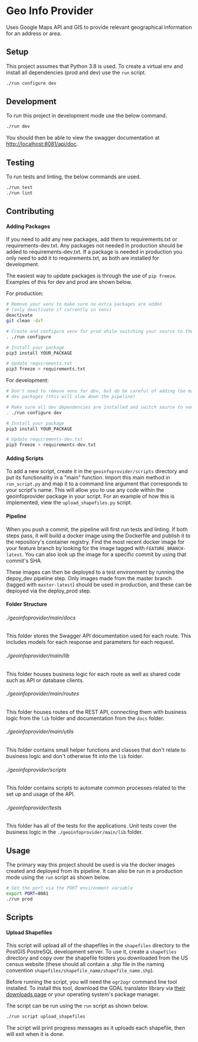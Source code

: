 # Geo Info Provider

Uses Google Maps API and GIS to provide relevant geographical information for an address or area.

## Setup

This project assumes that Python 3.8 is used. To create a virtual env and install all dependencies (prod and dev) use the `run` script.

```bash
./run configure dev
```

## Development

To run this project in development mode use the below command.

```bash
./run dev
```

You should then be able to view the swagger documentation at [http://localhost:8081/api/doc](http://localhost:8081/api/doc).

## Testing

To run tests and linting, the below commands are used.

```bash
./run test
./run lint
```

## Contributing

#### Adding Packages

If you need to add any new packages, add them to requirements.txt or requirements-dev.txt. Any packages not needed in production should be added to requirements-dev.txt. If a package is needed in production you only need to add it to requirements.txt, as both are installed for development.

The easiest way to update packages is through the use of `pip freeze`. Examples of this for dev and prod are shown below.

For production:
```bash
# Remove your venv to make sure no extra packages are added
# (only deactivate if currently in venv)
deactivate
git clean -dxf

# Create and configure venv for prod while switching your source to the venv
. ./run configure

# Install your package
pip3 install YOUR_PACKAGE

# Update requirements.txt
pip3 freeze > requirements.txt
```

For development:

```bash
# Don't need to remove venv for dev, but do be careful of adding too many
# dev packages (this will slow down the pipeline)

# Make sure all dev dependencies are installed and switch source to venv
. ./run configure dev

# Install your package
pip3 install YOUR_PACKAGE

# Update requirements-dev.txt
pip3 freeze > requirements-dev.txt
```

#### Adding Scripts

To add a new script, create it in the `geoinfoprovider/scripts` directory and put its functionality in a "main" function. Import this main method in `run_script.py` and map it to a command line argument that corresponds to your script's name. This will allow you to use any code within the geoinfoprovider package in your script. For an example of how this is implemented, view the `upload_shapefiles.py` script.

#### Pipeline

When you push a commit, the pipeline will first run tests and linting. If both steps pass, it will build a docker image using the Dockerfile and publish it to the repository's container registry. Find the most recent docker image for your feature branch by looking for the image tagged with `FEATURE_BRANCH-latest`. You can also look up the image for a specific commit by using that commit's SHA.

These images can then be deployed to a test environment by running the depoy_dev pipeline step. Only images made from the master branch (tagged with `master-latest`) should be used in production, and these can be deployed via the deploy_prod step.

#### Folder Structure

###### ./geoinfoprovider/main/docs

This folder stores the Swagger API documentation used for each route. This includes models for each response and parameters for each request.

###### ./geoinfoprovider/main/lib

This folder houses business logic for each route as well as shared code such as API or database clients.

###### ./geoinfoprovider/main/routes

This folder houses routes of the REST API, connecting them with business logic from the `lib` folder and documentation from the `docs` folder.

###### ./geoinfoprovider/main/utils

This folder contains small helper functions and classes that don't relate to business logic and don't otherwise fit into the `lib` folder.

###### ./geoinfoprovider/scripts

This folder contains scripts to automate common processes related to the set up and usage of the API.

###### ./geoinfoprovider/tests

This folder has all of the tests for the applications. Unit tests cover the business logic in the `./geoinfoprovider/main/lib` folder.

## Usage

The primary way this project should be used is via the docker images created and deployed from its pipeline. It can also be run in a production mode using the `run` script as shown below.

```bash
# Set the port via the PORT environment variable
export PORT=8081
./run prod
```

## Scripts

#### Upload Shapefiles

This script will upload all of the shapefiles in the `shapefiles` directory to the PostGIS PostreSQL development server. To use it, create a `shapefiles` directory and copy over the shapefile folders you downloaded from the US census website (these should all contain a .shp file in the naming convention `shapefiles/shapefile_name/shapefile_name.shp`). 

Before running the script, you will need the `ogr2ogr` command line tool installed. To install this tool, download the GDAL translator library via [their downloads page](https://gdal.org/download.html) or your operating system's package manager. 

The script can be run using the `run` script as shown below.

```bash
./run script upload_shapefiles
```

The script will print progress messages as it uploads each shapefile, then will exit when it is done.
